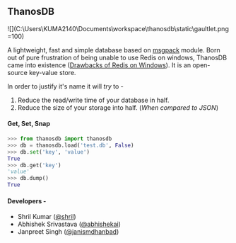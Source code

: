 ## ThanosDB

![](C:\Users\KUMA2140\Documents\workspace\thanosdb\static\gaultlet.png =100)

A lightweight, fast and simple database based on [msgpack](<https://msgpack.org/index.html>) module. Born out of pure frustration of being unable to use Redis on windows, ThanosDB came into existence ([Drawbacks of Redis on Windows](<https://redislabs.com/ebook/appendix-a/a-3-installing-on-windows/a-3-1-drawbacks-of-redis-on-windows/>)). It is an open-source key-value store.

In order to justify it's name it will *try* to - 

1. Reduce the read/write time of your database in half.
2. Reduce the size of your storage into half. (*When compared to JSON*)

#### Get, Set, Snap

```python
>>> from thanosdb import thanosdb
>>> db = thanosdb.load('test.db', False)
>>> db.set('key', 'value')
True
>>> db.get('key')
'value'
>>> db.dump()
True
```

#### Developers - 

- Shril Kumar ([@shril](https://github.com/shril))
- Abhishek Srivastava ([@abhishekai](https://github.com/abhishekai))
- Janpreet Singh ([@janismdhanbad](https://github.com/janismdhanbad))


